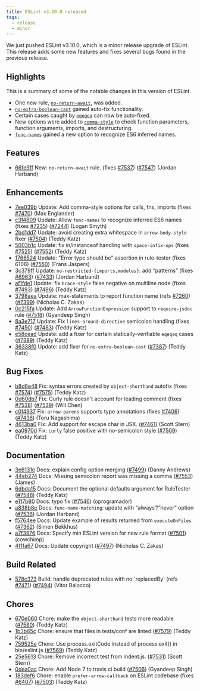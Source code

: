 ```yaml
---
title: ESLint v3.10.0 released
tags:
  - release
  - minor
---
```


We just pushed ESLint v3.10.0, which is a minor release upgrade of ESLint. This release adds some new features and fixes several bugs found in the previous release.

## Highlights

This is a summary of some of the notable changes in this version of ESLint.

- One new rule, [`no-return-await`](https://eslint.org/docs/rules/no-return-await), was added.
- [`no-extra-boolean-cast`](https://eslint.org/docs/rules/no-extra-boolean-cast) gained auto-fix functionality.
- Certain cases caught by [`eqeqeq`](https://eslint.org/docs/rules/eqeqeq) can now be auto-fixed.
- New options were added to [`comma-style`](https://eslint.org/docs/rules/comma-style) to check function parameters, function arguments, imports, and destructuring.
- [`func-names`](https://eslint.org/docs/rules/func-names) gained a new option to recognize ES6 inferred names.



## Features


* [66fe9ff](https://github.com/eslint/eslint/commit/66fe9ff) New: `no-return-await` rule. (fixes [#7537](https://github.com/eslint/eslint/issues/7537)) ([#7547](https://github.com/eslint/eslint/issues/7547)) (Jordan Harband)




## Enhancements


* [7ee039b](https://github.com/eslint/eslint/commit/7ee039b) Update: Add comma-style options for calls, fns, imports (fixes [#7470](https://github.com/eslint/eslint/issues/7470)) (Max Englander)
* [c3f4809](https://github.com/eslint/eslint/commit/c3f4809) Update: Allow `func-names` to recognize inferred ES6 names (fixes [#7235](https://github.com/eslint/eslint/issues/7235)) ([#7244](https://github.com/eslint/eslint/issues/7244)) (Logan Smyth)
* [2bd1dd7](https://github.com/eslint/eslint/commit/2bd1dd7) Update: avoid creating extra whitespace in `arrow-body-style` fixer ([#7504](https://github.com/eslint/eslint/issues/7504)) (Teddy Katz)
* [5003b1c](https://github.com/eslint/eslint/commit/5003b1c) Update: fix in/instanceof handling with `space-infix-ops` (fixes [#7525](https://github.com/eslint/eslint/issues/7525)) ([#7552](https://github.com/eslint/eslint/issues/7552)) (Teddy Katz)
* [1766524](https://github.com/eslint/eslint/commit/1766524) Update: "Error type should be" assertion in rule-tester (fixes 6106) ([#7550](https://github.com/eslint/eslint/issues/7550)) (Frans Jaspers)
* [3c379ff](https://github.com/eslint/eslint/commit/3c379ff) Update: `no-restricted-{imports,modules}`: add “patterns” (fixes [#6963](https://github.com/eslint/eslint/issues/6963)) ([#7433](https://github.com/eslint/eslint/issues/7433)) (Jordan Harband)
* [af1fde1](https://github.com/eslint/eslint/commit/af1fde1) Update: fix `brace-style` false negative on multiline node (fixes [#7493](https://github.com/eslint/eslint/issues/7493)) ([#7496](https://github.com/eslint/eslint/issues/7496)) (Teddy Katz)
* [3798aea](https://github.com/eslint/eslint/commit/3798aea) Update: max-statements to report function name (refs [#7260](https://github.com/eslint/eslint/issues/7260)) ([#7399](https://github.com/eslint/eslint/issues/7399)) (Nicholas C. Zakas)
* [0c215fa](https://github.com/eslint/eslint/commit/0c215fa) Update: Add `ArrowFunctionExpression` support to `require-jsdoc` rule ([#7518](https://github.com/eslint/eslint/issues/7518)) (Gyandeep Singh)
* [8a3e717](https://github.com/eslint/eslint/commit/8a3e717) Update: Fix `lines-around-directive` semicolon handling (fixes [#7450](https://github.com/eslint/eslint/issues/7450)) ([#7483](https://github.com/eslint/eslint/issues/7483)) (Teddy Katz)
* [e58cead](https://github.com/eslint/eslint/commit/e58cead) Update: add a fixer for certain statically-verifiable `eqeqeq` cases ([#7389](https://github.com/eslint/eslint/issues/7389)) (Teddy Katz)
* [36338f0](https://github.com/eslint/eslint/commit/36338f0) Update: add fixer for `no-extra-boolean-cast` ([#7387](https://github.com/eslint/eslint/issues/7387)) (Teddy Katz)




## Bug Fixes


* [b8d6e48](https://github.com/eslint/eslint/commit/b8d6e48) Fix: syntax errors created by `object-shorthand` autofix (fixes [#7574](https://github.com/eslint/eslint/issues/7574)) ([#7575](https://github.com/eslint/eslint/issues/7575)) (Teddy Katz)
* [0d60db7](https://github.com/eslint/eslint/commit/0d60db7) Fix: Curly rule doesn't account for leading comment (fixes [#7538](https://github.com/eslint/eslint/issues/7538)) ([#7539](https://github.com/eslint/eslint/issues/7539)) (Will Chen)
* [c0f4937](https://github.com/eslint/eslint/commit/c0f4937) Fix: `arrow-parens` supports type annotations (fixes [#7406](https://github.com/eslint/eslint/issues/7406)) ([#7436](https://github.com/eslint/eslint/issues/7436)) (Toru Nagashima)
* [4613ba0](https://github.com/eslint/eslint/commit/4613ba0) Fix: Add support for escape char in JSX. ([#7461](https://github.com/eslint/eslint/issues/7461)) (Scott Stern)
* [ea0970d](https://github.com/eslint/eslint/commit/ea0970d) Fix: `curly` false positive with no-semicolon style ([#7509](https://github.com/eslint/eslint/issues/7509)) (Teddy Katz)




## Documentation


* [3e6131e](https://github.com/eslint/eslint/commit/3e6131e) Docs: explain config option merging ([#7499](https://github.com/eslint/eslint/issues/7499)) (Danny Andrews)
* [44eb274](https://github.com/eslint/eslint/commit/44eb274) Docs: Missing semicolon report was missing a comma ([#7553](https://github.com/eslint/eslint/issues/7553)) (James)
* [6dbda15](https://github.com/eslint/eslint/commit/6dbda15) Docs: Document the optional defaults argument for RuleTester ([#7548](https://github.com/eslint/eslint/issues/7548)) (Teddy Katz)
* [e117b80](https://github.com/eslint/eslint/commit/e117b80) Docs: typo fix ([#7546](https://github.com/eslint/eslint/issues/7546)) (oprogramador)
* [a838b8e](https://github.com/eslint/eslint/commit/a838b8e) Docs: `func-name-matching`: update with “always”/“never” option ([#7536](https://github.com/eslint/eslint/issues/7536)) (Jordan Harband)
* [f5764ee](https://github.com/eslint/eslint/commit/f5764ee) Docs: Update example of results returned from `executeOnFiles` ([#7362](https://github.com/eslint/eslint/issues/7362)) (Simen Bekkhus)
* [a7f3976](https://github.com/eslint/eslint/commit/a7f3976) Docs: Specify min ESLint version for new rule format ([#7501](https://github.com/eslint/eslint/issues/7501)) (cowchimp)
* [4f1fa67](https://github.com/eslint/eslint/commit/4f1fa67) Docs: Update copyright ([#7497](https://github.com/eslint/eslint/issues/7497)) (Nicholas C. Zakas)






## Build Related


* [578c373](https://github.com/eslint/eslint/commit/578c373) Build: handle deprecated rules with no 'replacedBy' (refs [#7471](https://github.com/eslint/eslint/issues/7471)) ([#7494](https://github.com/eslint/eslint/issues/7494)) (Vitor Balocco)




## Chores


* [670e060](https://github.com/eslint/eslint/commit/670e060) Chore: make the `object-shorthand` tests more readable ([#7580](https://github.com/eslint/eslint/issues/7580)) (Teddy Katz)
* [1b3b65c](https://github.com/eslint/eslint/commit/1b3b65c) Chore: ensure that files in tests/conf are linted ([#7579](https://github.com/eslint/eslint/issues/7579)) (Teddy Katz)
* [759525e](https://github.com/eslint/eslint/commit/759525e) Chore: Use process.exitCode instead of process.exit() in bin/eslint.js ([#7569](https://github.com/eslint/eslint/issues/7569)) (Teddy Katz)
* [25e5613](https://github.com/eslint/eslint/commit/25e5613) Chore: Remove incorrect test from indent.js. ([#7531](https://github.com/eslint/eslint/issues/7531)) (Scott Stern)
* [0dea0ac](https://github.com/eslint/eslint/commit/0dea0ac) Chore: Add Node 7 to travis ci build ([#7506](https://github.com/eslint/eslint/issues/7506)) (Gyandeep Singh)
* [183def6](https://github.com/eslint/eslint/commit/183def6) Chore: enable `prefer-arrow-callback` on ESLint codebase (fixes [#6407](https://github.com/eslint/eslint/issues/6407)) ([#7503](https://github.com/eslint/eslint/issues/7503)) (Teddy Katz)
